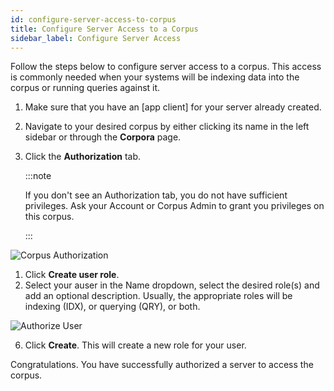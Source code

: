 ```yaml
---
id: configure-server-access-to-corpus
title: Configure Server Access to a Corpus
sidebar_label: Configure Server Access
---
```


Follow the steps below to configure server access to a corpus. This access is
commonly needed when your systems will be indexing data into the corpus or
running queries against it.

1. Make sure that you have an [app client] for your server already created.

2. Navigate to your desired corpus by either clicking its name in the left
   sidebar or through the **Corpora** page.

3. Click the **Authorization** tab.
   
   :::note
   
   If you don't see an Authorization tab,
   you do not have sufficient privileges. Ask your Account or Corpus Admin to
   grant you privileges on this corpus.

   :::

  ![Corpus Authorization](/img/corpus_authorization_tab.png)

1. Click **Create user role**.
2. Select your auser in the Name dropdown, select the
   desired role(s) and add an optional description.  Usually, the appropriate
   roles will be indexing (IDX), or querying (QRY), or both.

  ![Authorize User](/img/authorization_create_user_role.gif)

6. Click **Create**. This will create a new role for your user. 

Congratulations. You have successfully authorized a server to access the corpus.